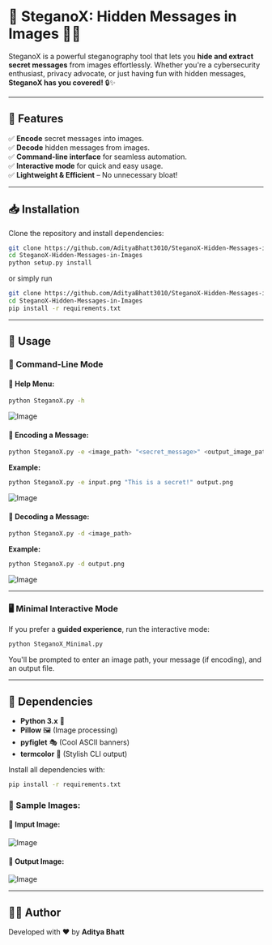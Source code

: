 # 🌟 SteganoX: Hidden Messages in Images 🕵️‍♂️

SteganoX is a powerful steganography tool that lets you **hide and extract secret messages** from images effortlessly. Whether you're a cybersecurity enthusiast, privacy advocate, or just having fun with hidden messages, **SteganoX has you covered!** 🔒✨

---
## 🚀 Features
✅ **Encode** secret messages into images. <br/>
✅ **Decode** hidden messages from images. <br/>
✅ **Command-line interface** for seamless automation. <br/>
✅ **Interactive mode** for quick and easy usage. <br/>
✅ **Lightweight & Efficient** – No unnecessary bloat! <br/>

---
## 📥 Installation

Clone the repository and install dependencies:
```sh
git clone https://github.com/AdityaBhatt3010/SteganoX-Hidden-Messages-in-Images.git
cd SteganoX-Hidden-Messages-in-Images
python setup.py install
```
or simply run
```sh
git clone https://github.com/AdityaBhatt3010/SteganoX-Hidden-Messages-in-Images.git
cd SteganoX-Hidden-Messages-in-Images
pip install -r requirements.txt
```

---
## 🎯 Usage

### 🔹 Command-Line Mode

#### 🔎 Help Menu:
```sh
python SteganoX.py -h
```
![Image](https://github.com/user-attachments/assets/82eab841-d965-4925-b153-299d13306015) <br/>

#### 🔐 Encoding a Message:
```sh
python SteganoX.py -e <image_path> "<secret_message>" <output_image_path>
```
**Example:**
```sh
python SteganoX.py -e input.png "This is a secret!" output.png
```
![Image](https://github.com/user-attachments/assets/1c2975ea-465d-462c-920f-41052bb5cdae) <br/>

#### 🔎 Decoding a Message:
```sh
python SteganoX.py -d <image_path>
```
**Example:**
```sh
python SteganoX.py -d output.png
```
![Image](https://github.com/user-attachments/assets/2a846be8-3ad4-4f9a-a81e-9a8eb2f07a77) <br/>

---
### 🖥️ Minimal Interactive Mode
If you prefer a **guided experience**, run the interactive mode:
```sh
python SteganoX_Minimal.py
```
You'll be prompted to enter an image path, your message (if encoding), and an output file.

---
## 📌 Dependencies
- **Python 3.x** 🐍
- **Pillow** 🖼️ (Image processing)
- **pyfiglet** 🎭 (Cool ASCII banners)
- **termcolor** 🎨 (Stylish CLI output)

Install all dependencies with:
```sh
pip install -r requirements.txt
```

### 🎯 Sample Images:

#### 🔐 Imput Image:
![Image](https://github.com/user-attachments/assets/30ea5908-91c9-41c7-9012-05c8a0e7d975) <br/>

#### 🔎 Output Image:
![Image](https://github.com/user-attachments/assets/358c6782-6808-4f07-ade7-a45908b538c2) <br/>


---
## 👨‍💻 Author
Developed with ❤️ by **Aditya Bhatt**
